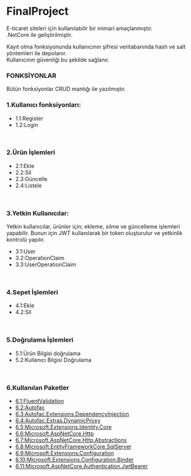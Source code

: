 # FinalProject

<p>E-ticaret siteleri için kullanılabilir bir mimari amaçlanmıştır.<br>
.NetCore ile geliştirilmiştir.

Kayıt olma fonksiyonunda kullanıcının şifresi veritabanında hash ve salt yöntemleri ile depolanır. <br>
Kullanıcının güvenliği bu şekilde sağlanır.

<h3>FONKSİYONLAR</h3>

Bütün fonksiyonlar CRUD mantığı ile yazılmıştır. <br>
<h3>
1.Kullanıcı fonksiyonları: </h3>
<ul> 
  <li> 1.1:Register </li>
  <li>1.2:Login </li>
  </ul><br>
<h3>
2.Ürün İşlemleri</h3>
<ul>
<li>  2.1:Ekle</li>
  <li>2.2:Sil</li>
  <li>2.3:Güncelle</li>
  <li>2.4:Listele</li>
  </ul><br>
  
  <h3>
3.Yetkin Kullanıcılar:</h3>
 
 Yetkin kullanıcılar, ürünler için; ekleme, silme ve güncelleme işlemleri yapabilir. 
 Bunun için JWT kullanılarak bir token oluşturulur ve yetkinlik kontrolü yapılır.
 <ul>
 
 <li>3.1:User</li>
 <li>3.2:OperationClaim</li>
 <li>3.3:UserOperationClaim</li>
  </ul><br>
 <h3>
4.Sepet  İşlemleri</h3>
<ul>
<li>  4.1:Ekle</li>
  <li>4.2:Sil</li></ul><br>
  
 <h3>
5.Doğrulama İşlemleri</h3>
<ul>
<li> 
  5.1:Ürün Bilgisi doğrulama</li>
  <li> 5.2:Kullanıcı Bilgisi Doğrulama </li></ul><br>
  
  <h3>
6.Kullanılan Paketler</h3>
<ul>
  <li><a href="https://www.nuget.org/packages/FluentValidation.AspNetCore/">6.1:FluentValidation</a></li>
  <li><a href="https://www.nuget.org/packages/Autofac/">6.2:Autofac</a></li>
  <li><a href="https://www.nuget.org/packages/Autofac.Extensions.DependencyInjection/7.2.0-preview.1">6.3:Autofac.Extensions.DependencyInjection</a></li>
  <li><a href="https://www.nuget.org/packages/Autofac.Extras.DynamicProxy/">6.4:Autofac.Extras.DynamicProxy</a></li>
  <li><a href="https://www.nuget.org/packages/Microsoft.Extensions.Identity.Core/6.0.0-rc.1.21452.15">6.5:Microsoft.Extensions.Identity.Core</a></li>
  <li><a href="https://www.nuget.org/packages/Microsoft.AspNetCore.Http/">6.6:Microsoft.AspNetCore.Http</a></li>
  <li><a href="https://www.nuget.org/packages/Microsoft.AspNetCore.Http.Abstractions/">6.7:Microsoft.AspNetCore.Http.Abstractions</a></li>
  <li><a href="https://www.nuget.org/packages/Microsoft.EntityFrameworkCore.SqlServer/6.0.0-rc.1.21452.10">6.8:Microsoft.EntityFrameworkCore.SqlServer</a></li>
  <li><a href="https://www.nuget.org/packages/Microsoft.Extensions.Configuration/6.0.0-rc.1.21451.13">6.9:Microsoft.Extensions.Configuration</a></li>
  <li><a href="https://www.nuget.org/packages/Microsoft.Extensions.Configuration.Binder/6.0.0-rc.1.21451.13">6.10:Microsoft.Extensions.Configuration.Binder</a></li>
  <li><a href="https://www.nuget.org/packages/Microsoft.AspNetCore.Authentication.JwtBearer/6.0.0-rc.1.21452.15">6.11:Microsoft.AspNetCore.Authentication.JwtBearer </a></p></li></ul>
  


  
  
  

 
 
 
 


